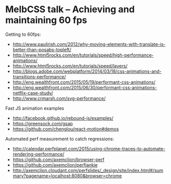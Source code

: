 # MelbCSS talk – Achieving and maintaining 60 fps

Getting to 60fps:
- http://www.paulirish.com/2012/why-moving-elements-with-translate-is-better-than-posabs-topleft/
- http://www.html5rocks.com/en/tutorials/speed/high-performance-animations/
- http://www.html5rocks.com/en/tutorials/speed/layers/
- http://blogs.adobe.com/webplatform/2014/03/18/css-animations-and-transitions-performance/
- http://eng.wealthfront.com/2015/05/19/performant-css-animations/
- http://eng.wealthfront.com/2015/06/30/performant-css-animations-netflix-case-study/
- http://www.crmarsh.com/svg-performance/

Fast JS animation examples
- http://facebook.github.io/rebound-js/examples/
- https://greensock.com/gsap
- https://github.com/chenglou/react-motion#demos

Automated perf measurement to catch regressions:
- http://calendar.perfplanet.com/2015/using-chrome-traces-to-automate-rendering-performance/
- https://github.com/axemclion/browser-perf
- https://github.com/axemclion/perfjankie
- http://axemclion.cloudant.com/perfslides/_design/site/index.html#/summary?pagename=localhost:8080&browser=chrome
